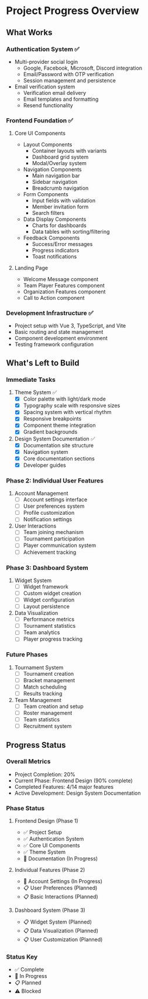 # Project Progress Overview

## What Works

### Authentication System ✅
- Multi-provider social login
  - Google, Facebook, Microsoft, Discord integration
  - Email/Password with OTP verification
  - Session management and persistence
- Email verification system
  - Verification email delivery
  - Email templates and formatting
  - Resend functionality

### Frontend Foundation ✅
1. Core UI Components
   - Layout Components
     - Container layouts with variants
     - Dashboard grid system
     - Modal/Overlay system
   - Navigation Components
     - Main navigation bar
     - Sidebar navigation
     - Breadcrumb navigation
   - Form Components
     - Input fields with validation
     - Member invitation form
     - Search filters
   - Data Display Components
     - Charts for dashboards
     - Data tables with sorting/filtering
   - Feedback Components
     - Success/Error messages
     - Progress indicators
     - Toast notifications

2. Landing Page
   - Welcome Message component
   - Team Player Features component
   - Organization Features component
   - Call to Action component

### Development Infrastructure ✅
- Project setup with Vue 3, TypeScript, and Vite
- Basic routing and state management
- Component development environment
- Testing framework configuration

## What's Left to Build

### Immediate Tasks
1. Theme System ✅
   - [x] Color palette with light/dark mode
   - [x] Typography scale with responsive sizes
   - [x] Spacing system with vertical rhythm
   - [x] Responsive breakpoints
   - [x] Component theme integration
   - [x] Gradient backgrounds

2. Design System Documentation ✅
   - [x] Documentation site structure
   - [x] Navigation system
   - [x] Core documentation sections
   - [x] Developer guides

### Phase 2: Individual User Features
1. Account Management
   - [ ] Account settings interface
   - [ ] User preferences system
   - [ ] Profile customization
   - [ ] Notification settings

2. User Interactions
   - [ ] Team joining mechanism
   - [ ] Tournament participation
   - [ ] Player communication system
   - [ ] Achievement tracking

### Phase 3: Dashboard System
1. Widget System
   - [ ] Widget framework
   - [ ] Custom widget creation
   - [ ] Widget configuration
   - [ ] Layout persistence

2. Data Visualization
   - [ ] Performance metrics
   - [ ] Tournament statistics
   - [ ] Team analytics
   - [ ] Player progress tracking

### Future Phases
1. Tournament System
   - [ ] Tournament creation
   - [ ] Bracket management
   - [ ] Match scheduling
   - [ ] Results tracking

2. Team Management
   - [ ] Team creation and setup
   - [ ] Roster management
   - [ ] Team statistics
   - [ ] Recruitment system

## Progress Status

### Overall Metrics
- Project Completion: 20%
- Current Phase: Frontend Design (90% complete)
- Completed Features: 4/14 major features
- Active Development: Design System Documentation

### Phase Status
1. Frontend Design (Phase 1)
   - ✅ Project Setup
   - ✅ Authentication System
   - ✅ Core UI Components
   - ✅ Theme System
   - 🚧 Documentation (In Progress)

2. Individual Features (Phase 2)
   - 🚧 Account Settings (In Progress)
   - 📋 User Preferences (Planned)
   - 📋 Basic Interactions (Planned)

3. Dashboard System (Phase 3)
   - 📋 Widget System (Planned)
   - 📋 Data Visualization (Planned)
   - 📋 User Customization (Planned)

### Status Key
- ✅ Complete
- 🚧 In Progress
- 📋 Planned
- ⚠️ Blocked
